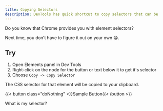 ```yaml
---
title: Copying Selectors
description: DevTools has quick shortcut to copy selectors that can be used in CSS to uniquely identify a node in HTML
---
```


Do you know that Chrome provides you with element selectors?

Next time, you don't have to figure it out on your own 😁.

## Try

1. Open Elements panel in Dev Tools
2. Right-click on the node for the button or text below it to get it's selector
3. Choose `Copy -> Copy Selector`

The CSS selector for that element will be copied to your clipboard.

{{< button class="doNothing" >}}Sample Button{{< /button >}}

<div id="container" class="center-text">
  <span class="inner-text">What is my selector?</span>
</div>

